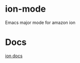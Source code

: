# ion-mode
Emacs major mode for amazon ion

# Docs
[ion docs](http://amzn.github.io/ion-docs/docs.html)
